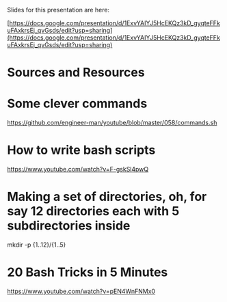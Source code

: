 
Slides for this presentation are here:

[https://docs.google.com/presentation/d/1ExvYAIYJ5HcEKQz3kD_gyqteFFkuFAxkrsEj_qvGsds/edit?usp=sharing](https://docs.google.com/presentation/d/1ExvYAIYJ5HcEKQz3kD_gyqteFFkuFAxkrsEj_qvGsds/edit?usp=sharing)


Sources and Resources
=====================

# Some clever commands

https://github.com/engineer-man/youtube/blob/master/058/commands.sh

# How to write bash scripts

https://www.youtube.com/watch?v=F-gskSl4pwQ

# Making a set of directories, oh, for say 12 directories each with 5 subdirectories inside

mkdir -p {1..12}/{1..5}

# 20 Bash Tricks in 5 Minutes

https://www.youtube.com/watch?v=pEN4WnFNMx0

